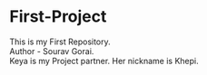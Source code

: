 # First-Project
This is my First Repository.
<br>
Author - Sourav Gorai.
<br>
Keya is my Project partner. Her nickname is Khepi. 
</https>
